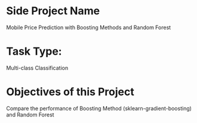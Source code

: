 # Side Project Name

Mobile Price Prediction with Boosting Methods and Random Forest

# Task Type: 

Multi-class Classification

# Objectives of this Project

Compare the performance of Boosting Method (sklearn-gradient-boosting) and Random Forest
